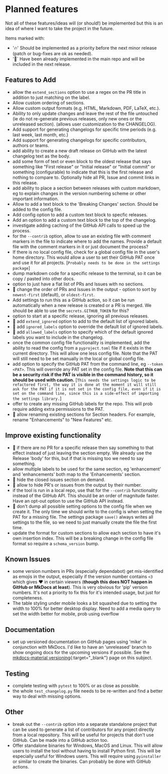 # Planned features

Not all of these features/ideas will (or should!) be implemented but this is an
idea of where I want to take the project in the future.

Items marked with:

- ':fire:' Should be implemented as a priority before the next minor release
(patch or bug-fixes are ok as needed).
- ':rocket:` Have been already implemented in the main repo and will be included
in the next release.

## Features to Add

- allow the `extend_sections` option to use a regex on the PR title in addition
  to just matching on the label.
- Allow custom ordering of sections.
- Allow custom output formats (e.g. HTML, Markdown, PDF, LaTeX, etc.).
- Ability to only update changes and leave the rest of the file untouched (ie do
  not re-generate previous releases, only new ones or the unreleased section).
  (allows user customization to the CHANGELOG).
- Add support for generating changelogs for specific time periods (e.g. last
  week, last month, etc.)
- Add support for generating changelogs for specific contributors, authors or
  teams.
- add ability to create a new draft release on GitHub with the latest
  changelog text as the body.
- add some form of text or even block to the oldest release that says something
  like "First release" or "Initial release" or "Initial commit" or something
  (configurable) to indicate that this is the first release and nothing to
  compare to. Optionally hide all PR, Issue and commit links in this release.
- add ability to place a section between releases with custom markdown, eg to
  explain changes in the version numbering scheme or other important
  information.
- Allow to add a text block to the 'Breaking Changes' section. Should be added
  to the config file.
- Add config option to add a custom text block to specfic releases.
- Add an option to add a custom text block to the top of the changelog.
- investigate adding caching of the GitHub API calls to speed up the process.
- for the `--contrib` option, allow to use an existing file with comment markers
  in the file to indicate where to add the names. Provide a default file with
  the comment markers in it or just document the process?
- If there is no local config file, check for a global config file in the
  user's home directory. This would allow a user to set their GitHub PAT once
  and use it for all projects. \[`Probably needs to be done in the settings
  package`\]
- dump markdown code for a specific release to the terminal, so it can be copy /
  pasted into other docs.
- option to just have a flat list of PRs and Issues with no sections.
- :rocket: change the order of PRs and Issues in the output - option to sort by
  `newest-first` (default), or `oldest-first`.
- Add settings to run this as a GitHub action, so it can be run automatically
  when a new release is created or a PR is merged. We should be able to use the
  `secrets.GITHUB_TOKEN` for this?
- option to start at a specific release, ignoring all previous releases.
- :rocket: add `extend_ignored` option to add to the default list of
  ignored labels.
- :rocket: add `ignored_labels` option to override the default list of ignored
  labels.
- :rocket: add `allowed_labels` option to specify which of the default ignored
  labels you want to include in the changelog.
- once the common config file functionality is implemented, add the ability to
  read the config from a `pyproject.toml` file if it exists in the current
  directory. This will allow one less config file. Note that the PAT will still
  need to be set manually in the local or global config file.
- add option to specify the GitHub PAT from the command line, eg `--token
  <PAT>`. This will override any PAT set in the config file. **Note that this
  can be a security risk if the PAT is visible in the command history, so it
  should be used with caution.** \[`This needs the settings logic to be
  refactored first, the way it is done at the moment it will still ask for the
  PAT if it is not set in the config file, even if it is set on the command
  line, since this is a side-effect of importing the settings library.`\]
- offer to create any missing GitHub labels for the repo. This will prob require
  adding extra permissions to the PAT.
- :rocket: allow renaming existing sections for Section headers. For example,
  rename "Enhancements" to "New Features" etc.

## Improve existing functionality

- :rocket: if there are no PR for a specific release then say something to that
  effect instead of just leaving the section empty. We already use the Release
  'body' for this, but if that is missing too we need to say something.
- allow multiple labels to be used for the same section, eg 'enhancement'
  and 'enhancements' both map to the 'Enhancements' section.
- :rocket: hide the closed issues section on demand.
- :rocket: allow to hide PR's or issues from the output by their number.
- if the tool is run in a local repo, use that for the `--contrib` functionality
  instead of the GitHub API. This should be an order of magnitude faster. Have
  an opt-out option to use the GitHub API instead.
- :rocket: don't dump all possible setting options to the config file when we
  create it. The only time we should write to the config is when setting the PAT
  for a missing file. The settings package `save()` always writes all settings
  to the file, so we need to just manually create the file the first time.
- update the format for custom sections to allow each section to have it's own
  insertion index. This will be a breaking change in the config file format so
  require a `schema_version` bump.

## Known Issues

- some version numbers in PRs (especially dependabot) get mis-identified as
  emojis in the output, especially if the version number contains `<3` which
  gives :heart: in certain viewers (**though this does NOT happen in GitHub or
  MkDocs at least**). This is very obvious for 'pip' version numbers. It's not a
  priority to fix this for it's intended usage, but just for completeness.
- The table styling under mobile looks a bit squashed due to setting the width
  to 100% for better desktop display. Need to add a media query to set the width
  better for mobile, prob using overflow

## Documentation

- set up versioned documentation on GitHub pages using 'mike' in conjunction with
  MkDocs. I'd like to have an 'unreleased' branch to show ongoing docs for the
  upcoming versions if possible. See the
  [mkdocs-material versioning](https://squidfunk.github.io/mkdocs-material/setup/setting-up-versioning/){:target="_blank"}
  page on this subject.

## Testing

- complete testing with `pytest` to 100% or as close as possible.
- the whole `test_changelog.py` file needs to be re-written and find a better
  way to deal with missing options.

## Other

- break out the `--contrib` option into a separate standalone project that can
  be used to generate a list of contributors for any project directly from a
  local repository. This will be useful for projects that don't use GitHub. Can
  be made into a GitHub action too.
- Offer standalone binaries for Windows, MacOS and Linux. This will allow users
  to install the tool without having to install Python first. This will be
  especially useful for Windows users. This will require using `pyinstaller` or
  similar to create the binaries. Can probably be done with GitHub actions.
